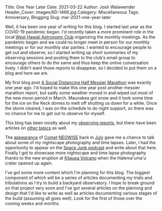 Title: One Year Later
Date: 2021-03-22
Author: Josh Walawender
Header_Cover: images/6D-1466.jpg
Category: Miscellaneous
Tags: Anniversary, Blogging
Slug: mar-2021-one-year-later

Well, it has been one year of writing for this blog.  I started last year as the COVID-19 pandemic began.  I'd recently taken a more prominent role in the local [West Hawaii Astronomy Club](https://www.westhawaiiastronomy.org) organizing the monthly meetings.  As the pandemic began and we could no longer meet in person for our monthly meetings or for our monthly star parties.  I wanted to encourage people to get out and observe, so I started writing up short summaries of my observing sessions and posting them to the club's email group to encourage others to do the same and thus keep the online conversation lively.  I didn't want those reports to disappear, so I decided to put them on a blog and here we are.

My first blog post [A Social Distancing Half Messier Marathon](messier-marathon-2020) was exactly one year ago.  I'd hoped to make this one year post another messier marathon report, but sadly some weather moved in and wiped out most of the new moon period in March.  Maunakea got snow and it took some time for the ice on the Keck domes to melt off shutting us down for a while.  Once the storm cleared, I was on the schedule to do night support, so there was no chance for me to get out to observe for myself.

This blog has been mostly about my [observing reports](tag/observing-reports), but there have been articles on [other topics](tags) as well.

The [appearance](july-2020-comet-neowise) of [Comet](july-2020-comet-neowise2) [NEOWISE](july-2020-comet-neowise3) back in [July](july-2020-comet-neowise4) gave me a chance to talk about some of my nightscape photography and time lapses.  Later, I had the opportunity to appear on the [Space Junk podcast](feb-2021-space-junk) and write about that here.  Finally I got to showcase more nightscape and time lapse photography thanks to the new eruption at [Kilauea Volcano](feb-2021-halemaumau) when the Halema'uma'u crater opened up again.

I've got some more content which I'm planning for this blog.  The biggest component of which will be a series of articles documenting my trials and tribulations as I try to build a backyard observatory.  I hope to break ground on that project very soon and I've got several articles on the planning and design that I'd like to write as well as articles documenting various stages of the build (assuming all goes well).  Look for the first of those over the coming weeks and months.
